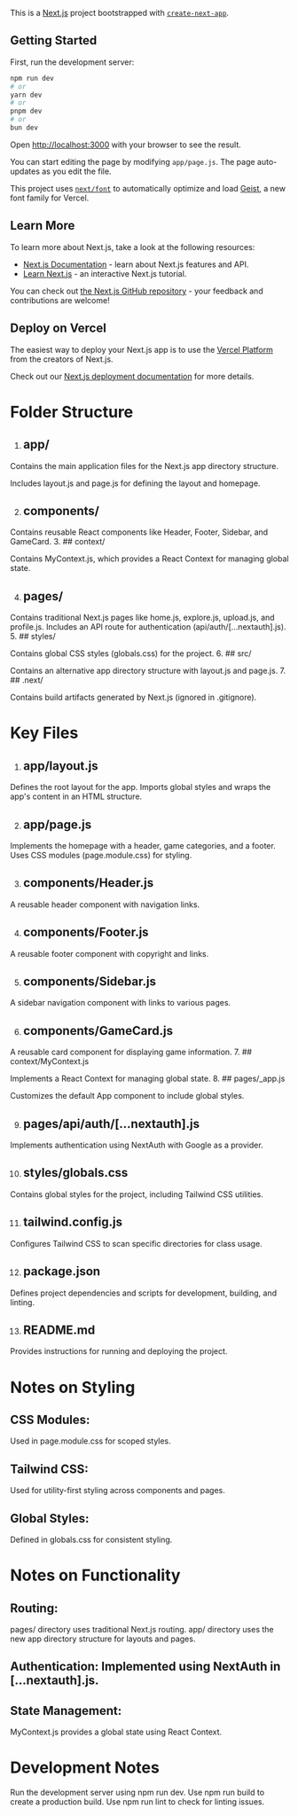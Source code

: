 This is a [Next.js](https://nextjs.org) project bootstrapped with [`create-next-app`](https://github.com/vercel/next.js/tree/canary/packages/create-next-app).

## Getting Started

First, run the development server:

```bash
npm run dev
# or
yarn dev
# or
pnpm dev
# or
bun dev
```

Open [http://localhost:3000](http://localhost:3000) with your browser to see the result.

You can start editing the page by modifying `app/page.js`. The page auto-updates as you edit the file.

This project uses [`next/font`](https://nextjs.org/docs/app/building-your-application/optimizing/fonts) to automatically optimize and load [Geist](https://vercel.com/font), a new font family for Vercel.

## Learn More

To learn more about Next.js, take a look at the following resources:

- [Next.js Documentation](https://nextjs.org/docs) - learn about Next.js features and API.
- [Learn Next.js](https://nextjs.org/learn) - an interactive Next.js tutorial.

You can check out [the Next.js GitHub repository](https://github.com/vercel/next.js) - your feedback and contributions are welcome!

## Deploy on Vercel

The easiest way to deploy your Next.js app is to use the [Vercel Platform](https://vercel.com/new?utm_medium=default-template&filter=next.js&utm_source=create-next-app&utm_campaign=create-next-app-readme) from the creators of Next.js.

Check out our [Next.js deployment documentation](https://nextjs.org/docs/app/building-your-application/deploying) for more details.




# Folder Structure
1. ## app/
Contains the main application files for the Next.js app directory structure.

Includes layout.js and page.js for defining the layout and homepage.


2. ## components/

Contains reusable React components like Header, Footer, Sidebar, and GameCard.
3. ## context/

Contains MyContext.js, which provides a React Context for managing global state.


4. ## pages/

Contains traditional Next.js pages like home.js, explore.js, upload.js, and profile.js.
Includes an API route for authentication (api/auth/[...nextauth].js).
5. ## styles/

Contains global CSS styles (globals.css) for the project.
6. ## src/

Contains an alternative app directory structure with layout.js and page.js.
7. ## .next/

Contains build artifacts generated by Next.js (ignored in .gitignore).

# Key Files

1. ## app/layout.js

Defines the root layout for the app.
Imports global styles and wraps the app's content in an HTML structure.

2.  ## app/page.js

Implements the homepage with a header, game categories, and a footer.
Uses CSS modules (page.module.css) for styling.


3. ## components/Header.js

A reusable header component with navigation links.


4. ## components/Footer.js

A reusable footer component with copyright and links.


5. ## components/Sidebar.js

A sidebar navigation component with links to various pages.


6. ## components/GameCard.js

A reusable card component for displaying game information.
7. ## context/MyContext.js

Implements a React Context for managing global state.
8. ## pages/_app.js

Customizes the default App component to include global styles.

9. ## pages/api/auth/[...nextauth].js

Implements authentication using NextAuth with Google as a provider.


10. ## styles/globals.css

Contains global styles for the project, including Tailwind CSS utilities.


11. ## tailwind.config.js

Configures Tailwind CSS to scan specific directories for class usage.

12. ## package.json

Defines project dependencies and scripts for development, building, and linting.


13. ## README.md

Provides instructions for running and deploying the project.


# Notes on Styling


## CSS Modules: 
Used in page.module.css for scoped styles.

## Tailwind CSS: 
Used for utility-first styling across components and pages.

## Global Styles: 
Defined in globals.css for consistent styling.

# Notes on Functionality
## Routing:
pages/ directory uses traditional Next.js routing.
app/ directory uses the new app directory structure for layouts and pages.

## Authentication: Implemented using NextAuth in [...nextauth].js.

## State Management: 
MyContext.js provides a global state using React Context.


# Development Notes
Run the development server using npm run dev.
Use npm run build to create a production build.
Use npm run lint to check for linting issues.